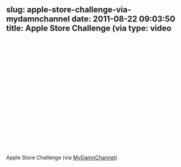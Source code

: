 slug: apple-store-challenge-via-mydamnchannel
date: 2011-08-22 09:03:50
title: Apple Store Challenge (via 
type: video
---

<object width="480" height="295"><param name="movie" value="http://www.youtube.com/v/Bo2p82aTQzo?version=3"></param><param name="allowFullScreen" value="true"></param><param name="allowscriptaccess" value="always"></param><embed src="http://www.youtube.com/v/Bo2p82aTQzo?version=3" type="application/x-shockwave-flash" width="480" height="295" allowscriptaccess="always" allowfullscreen="true"></embed></object>

Apple Store Challenge (via [MyDamnChannel](http://www.youtube.com/watch?v=Bo2p82aTQzo&feature=player_embedded))
